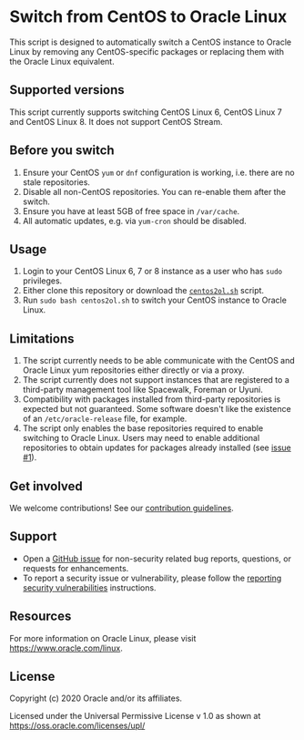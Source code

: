 # Switch from CentOS to Oracle Linux

This script is designed to automatically switch a CentOS instance to Oracle Linux
by removing any CentOS-specific packages or replacing them with the Oracle Linux
equivalent.

## Supported versions

This script currently supports switching CentOS Linux 6, CentOS Linux 7 and
CentOS Linux 8. It does not support CentOS Stream.

## Before you switch

1. Ensure your CentOS `yum` or `dnf` configuration is working, i.e. there are no
   stale repositories.
1. Disable all non-CentOS repositories. You can re-enable them after the switch.
1. Ensure you have at least 5GB of free space in `/var/cache`.
1. All automatic updates, e.g. via `yum-cron` should be disabled.

## Usage

1. Login to your CentOS Linux 6, 7 or 8 instance as a user who has `sudo` privileges.
1. Either clone this repository or download the [`centos2ol.sh`](./centos2ol.sh) script.
1. Run `sudo bash centos2ol.sh` to switch your CentOS instance to Oracle Linux.

## Limitations

1. The script currently needs to be able communicate with the CentOS and Oracle
   Linux yum repositories either directly or via a proxy.
1. The script currently does not support instances that are registered to a
   third-party management tool like Spacewalk, Foreman or Uyuni.
1. Compatibility with packages installed from third-party repositories is
   expected but not guaranteed. Some software doesn't like the existence of an
   `/etc/oracle-release` file, for example.
1. The script only enables the base repositories required to enable switching
   to Oracle Linux. Users may need to enable additional repositories to obtain
   updates for packages already installed (see [issue #1](https://github.com/oracle/centos2ol/issues/1)).

## Get involved

We welcome contributions! See our [contribution guidelines](./CONTRIBUTING.md).

## Support

* Open a [GitHub issue](https://github.com/oracle/centos2ol/issues) for non-security related bug reports, questions, or requests for enhancements.
* To report a security issue or vulnerability, please follow the [reporting security vulnerabilities](./SECURITY.md) instructions.

## Resources

For more information on Oracle Linux, please visit <https://www.oracle.com/linux>.

## License

Copyright (c) 2020 Oracle and/or its affiliates.

Licensed under the Universal Permissive License v 1.0 as shown at https://oss.oracle.com/licenses/upl/
